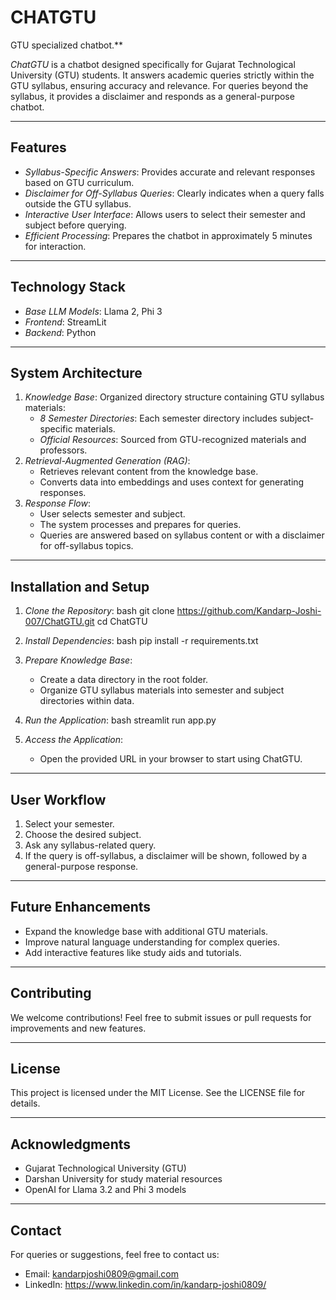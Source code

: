 # CHATGTU
GTU specialized chatbot.**

*ChatGTU* is a chatbot designed specifically for Gujarat Technological University (GTU) students. It answers academic queries strictly within the GTU syllabus, ensuring accuracy and relevance. For queries beyond the syllabus, it provides a disclaimer and responds as a general-purpose chatbot.

---

## Features

- *Syllabus-Specific Answers*: Provides accurate and relevant responses based on GTU curriculum.
- *Disclaimer for Off-Syllabus Queries*: Clearly indicates when a query falls outside the GTU syllabus.
- *Interactive User Interface*: Allows users to select their semester and subject before querying.
- *Efficient Processing*: Prepares the chatbot in approximately 5 minutes for interaction.

---

## Technology Stack

- *Base LLM Models*: Llama 2, Phi 3
- *Frontend*: StreamLit
- *Backend*: Python

---

## System Architecture

1. *Knowledge Base*: Organized directory structure containing GTU syllabus materials:
   - *8 Semester Directories*: Each semester directory includes subject-specific materials.
   - *Official Resources*: Sourced from GTU-recognized materials and professors.
2. *Retrieval-Augmented Generation (RAG)*:
   - Retrieves relevant content from the knowledge base.
   - Converts data into embeddings and uses context for generating responses.
3. *Response Flow*:
   - User selects semester and subject.
   - The system processes and prepares for queries.
   - Queries are answered based on syllabus content or with a disclaimer for off-syllabus topics.

---

## Installation and Setup

1. *Clone the Repository*:
   bash
   git clone https://github.com/Kandarp-Joshi-007/ChatGTU.git
   cd ChatGTU
   

2. *Install Dependencies*:
   bash
   pip install -r requirements.txt
   

3. *Prepare Knowledge Base*:
   - Create a data directory in the root folder.
   - Organize GTU syllabus materials into semester and subject directories within data.

4. *Run the Application*:
   bash
   streamlit run app.py
   

5. *Access the Application*:
   - Open the provided URL in your browser to start using ChatGTU.

---

## User Workflow

1. Select your semester.
2. Choose the desired subject.
3. Ask any syllabus-related query.
4. If the query is off-syllabus, a disclaimer will be shown, followed by a general-purpose response.

---

## Future Enhancements

- Expand the knowledge base with additional GTU materials.
- Improve natural language understanding for complex queries.
- Add interactive features like study aids and tutorials.

---

## Contributing

We welcome contributions! Feel free to submit issues or pull requests for improvements and new features.

---

## License

This project is licensed under the MIT License. See the LICENSE file for details.

---

## Acknowledgments

- Gujarat Technological University (GTU)
- Darshan University for study material resources
- OpenAI for Llama 3.2 and Phi 3 models

---

## Contact

For queries or suggestions, feel free to contact us:
- Email: kandarpjoshi0809@gmail.com
- LinkedIn: https://www.linkedin.com/in/kandarp-joshi0809/

